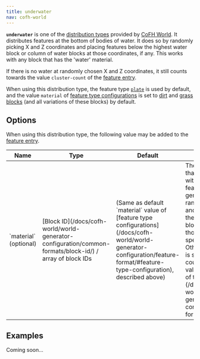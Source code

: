 ```yaml
---
title: underwater
nav: cofh-world
---
```


**`underwater`** is one of the [distribution
types](/docs/cofh-world/world-generator-configuration/distribution-types/)
provided by [CoFH World](/docs/cofh-world/). It distributes features at the
bottom of bodies of water. It does so by randomly picking X and Z coordinates
and placing features below the highest water block or column of water blocks at
those coordinates, if any. This works with any block that has the 'water'
material.

If there is no water at randomly chosen X and Z coordinates, it still counts
towards the value `cluster-count` of the [feature
entry](/docs/cofh-world/world-generator-configuration/feature-format/#features).

When using this distribution type, the feature type
[`plate`](/docs/cofh-world/world-generator-configuration/feature-types/plate/)
is used by default, and the value `material` of [feature type
configurations](/docs/cofh-world/world-generator-configuration/feature-format/#feature-type-configuration)
is set to [dirt](https://minecraft.gamepedia.com/Dirt) and [grass
blocks](https://minecraft.gamepedia.com/Grass_Block) (and all variations of
these blocks) by default.


Options
-------

When using this distribution type, the following value may be added to the
[feature
entry](/docs/cofh-world/world-generator-configuration/feature-format/#features).

<div class="uk-overflow-container">
    <table class="uk-table uk-table-striped uk-text-small">
        <thead>
            <tr>
                <th>Name</th>
                <th>Type</th>
                <th>Default</th>
                <th>Description</th>
            </tr>
        </thead>
        <tbody>
            <tr>
                <td markdown="span">`material` (optional)</td>
                <td markdown="span">
                    [Block ID](/docs/cofh-world/world-generator-configuration/common-formats/block-id/)
                    / array of block IDs
                </td>
                <td markdown="span">
                    (Same as default `material` value of
                    [feature type configurations](/docs/cofh-world/world-generator-configuration/feature-format/#feature-type-configuration),
                    described above)
                </td>
                <td markdown="span">
                    The type(s) of block that may be replaced with features.
                    A feature will only be generated at randomly chosen X and Z
                    coordinates if the type of the highest block below water at
                    those coordinates is specified here. Otherwise, the feature
                    is skipped, but still counts towards the value
                    `cluster-count` of the
                    [feature entry](/docs/cofh-world/world-generator-configuration/feature-format/#features).
                </td>
            </tr>
        </tbody>
    </table>
</div>


Examples
--------

Coming soon...
